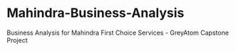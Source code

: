 # Mahindra-Business-Analysis
Business Analysis for Mahindra First Choice Services - GreyAtom Capstone Project
